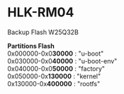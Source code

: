 # HLK-RM04

Backup Flash W25Q32B

**Partitions Flash**<br>
0x000000-0x0**30000** : "u-boot"<br>
0x030000-0x0**40000** : "u-boot-env"<br>
0x040000-0x0**50000** : "factory"<br>
0x050000-0x**130000** : "kernel"<br>
0x130000-0x**400000** : "rootfs"<br>
